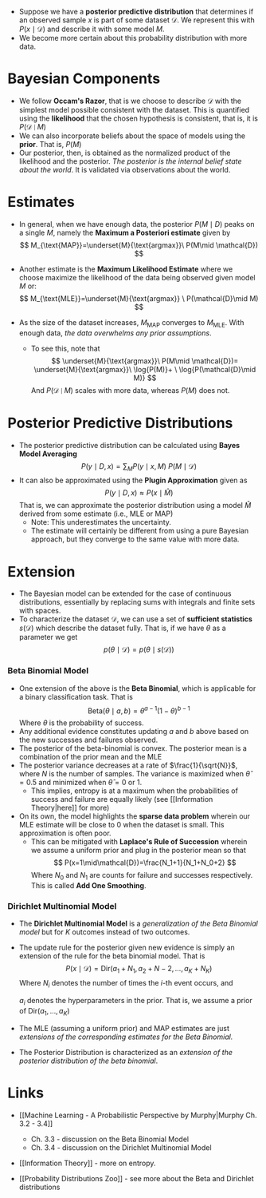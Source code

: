 * Suppose we have a **posterior predictive distribution** that determines if an observed sample $x$ is part of some dataset $\mathcal{D}$. We represent this with $P(x\mid \mathcal{D})$ and describe it with some model $M$.
* We become more certain about this probability distribution with more data.
# Bayesian Components
* We follow **Occam's Razor**, that is we choose to describe $\mathcal{D}$ with the simplest model possible consistent with the dataset. This is quantified using the **likelihood** that the chosen hypothesis is consistent, that is, it is $P(\mathcal{D}\mid M)$
* We can also incorporate beliefs about the space of models using the **prior**. That is, $P(M)$
* Our posterior, then, is obtained as the normalized product of the likelihood and the posterior. *The posterior is the internal belief state about the world*. It is validated via observations about the world.
# Estimates
* In general, when we have enough data, the posterior $P(M\mid D)$ peaks on a single $M$, namely the **Maximum a Posteriori estimate** given by 
  $$
  M_{\text{MAP}}=\underset{M}{\text{argmax}}\ P(M\mid \mathcal{D})
  $$
* Another estimate is the **Maximum Likelihood Estimate** where we choose maximize the likelihood of the data being observed given model $M$ or: 
  $$
  M_{\text{MLE}}=\underset{M}{\text{argmax}} \ P(\mathcal{D}\mid M)
  $$
  
* As the size of the dataset increases, $M_{\text{MAP}}$ converges to $M_\text{MLE}$. With enough data, *the data overwhelms any prior assumptions*.
	* To see this, note that 
	  $$
	  \underset{M}{\text{argmax}}\ P(M\mid \mathcal{D})= \underset{M}{\text{argmax}}\ \log{P(M)}+ \ \log{P(\mathcal{D}\mid M)}
	  $$
	  And $P(\mathcal{D}\mid M)$ scales with more data, whereas $P(M)$ does not.
# Posterior Predictive Distributions
* The posterior predictive distribution can be calculated using **Bayes Model Averaging**  
  $$
  P(y\mid D, x)=\sum_{M}P(y\mid x,M)\ P(M\mid\mathcal{D})
  $$
* It can also be approximated using the **Plugin Approximation** given as 
  $$
  P(y\mid D, x)\approx P(x\mid \hat{M})
  $$
  That is, we can approximate the posterior distribution using a model $\hat{M}$ derived from some estimate (i.e., MLE or MAP)
	* Note: This underestimates the uncertainty.
	* The estimate will certainly be different from using a pure Bayesian approach, but they converge to the same value with more data.
# Extension
* The Bayesian model can be extended for the case of continuous distributions, essentially by replacing sums with integrals and finite sets with spaces.
* To characterize the dataset $\mathcal{D}$, we can use a set of **sufficient statistics** $s(\mathcal{D})$ which describe the dataset fully. That is, if we have $\theta$ as a parameter we get 
  $$
  p(\theta \mid \mathcal{D})=p(\theta\mid s(\mathcal{D}))
  $$
### Beta Binomial Model
* One extension of the above is the **Beta Binomial**, which is applicable for a binary classification task. That is 
  $$
  \text{Beta}(\theta\mid a,b)=\theta^{a-1}(1-\theta)^{b-1}
  $$
  Where $\theta$ is the probability of success.
* Any additional evidence constitutes updating $a$ and $b$ above based on the new successes and failures observed. 
* The posterior of the beta-binomial is convex. The posterior mean is a combination of the prior mean and the MLE
* The posterior variance decreases at a rate of $\frac{1}{\sqrt{N}}$, where $N$ is the number of samples. The variance is maximized when $\hat{\theta}=0.5$ and minimized when $\hat{\theta}=0$ or $1$.
	* This implies, entropy is at a maximum when the probabilities of success and failure are equally likely (see [[Information Theory|here]] for more) 
* On its own, the model highlights the **sparse data problem** wherein our MLE estimate will be close to $0$ when the dataset is small. This approximation is often poor.
	* This can be mitigated with **Laplace's Rule of Succession** wherein we assume a uniform prior and plug in the posterior mean so that $$
	  P(x=1\mid\mathcal{D})=\frac{N_1+1}{N_1+N_0+2}
	  $$Where $N_0$ and $N_1$ are counts for failure and successes respectively. This is called **Add One Smoothing**.
### Dirichlet Multinomial Model
* The **Dirichlet Multinomial Model** is a *generalization of the Beta Binomial model* but for $K$ outcomes instead of two outcomes.
* The update rule for the posterior given new evidence is simply an extension of the rule for the beta binomial model. That is 
  $$
  P(x\mid \mathcal{D})=\text{Dir}(a_1+N_1,a_2+N-2,\dots,a_K + N_K)
  $$
  Where $N_i$ denotes the number of times the $i$-th event occurs, and 
  
  $a_i$ denotes the hyperparameters in the prior. That is, we assume a prior of $\text{Dir}(a_1,\dots, a_K)$
* The MLE (assuming a uniform prior) and MAP estimates are just *extensions of the corresponding estimates for the Beta Binomial.*
* The Posterior Distribution is characterized as an *extension of the posterior distribution of the beta binomial*.


# Links
* [[Machine Learning - A Probabilistic Perspective by Murphy|Murphy Ch. 3.2 - 3.4]]
	* Ch. 3.3 - discussion on the Beta Binomial Model
	* Ch. 3.4 - discussion on the Dirichlet Multinomial Model

* [[Information Theory]] - more on entropy.
* [[Probability Distributions Zoo]] - see more about the Beta and Dirichlet distributions